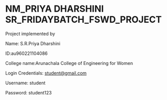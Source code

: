 # NM_PRIYA DHARSHINI SR_FRIDAYBATCH_FSWD_PROJECT



Project implemented by


Name: S.R.Priya Dharshini

ID:au960221104086

College name:Arunachala College of Engineering for Women

Login Credentials: student@gmail.com


Username: student

Password: student123
